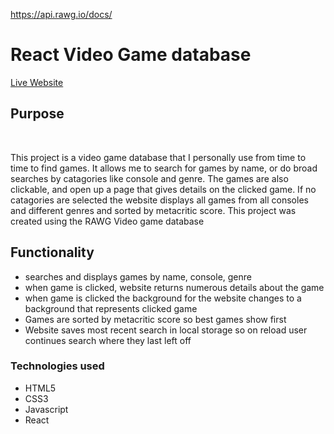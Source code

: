 https://api.rawg.io/docs/

<h1>React Video Game database</h1>

<a href="https://poetic-rabanadas-1d8116.netlify.app/">Live Website</a>

<h2>Purpose</h2>
<br>
<p>This project is a video game database that I personally use from time to time to find games. It allows me to search for games by name, or do broad searches by catagories like console and genre. The games are also clickable, and open up a page that gives details on the clicked game. If no catagories are selected the website displays all games from all consoles and different genres and sorted by metacritic score. This project was created using the <a href="https://rapidapi.com/accujazz/api/rawg-video-games-database/"></a>RAWG Video game database</p>

<h2>Functionality</h2>
<ul>
<li>searches and displays games by name, console, genre</li>
<li>when game is clicked, website returns numerous details about the game</li>
<li>when game is clicked the background for the website changes to a background that represents clicked game</li>
<li>Games are sorted by metacritic score so best games show first</li>
<li>Website saves most recent search in local storage so on reload user continues search where they last left off</li>
</ul>

<h3>Technologies used</h3>
<ul>
  <li>HTML5</li>
  <li>CSS3</li>
  <li>Javascript</li>
  <li>React</li>
</ul>
